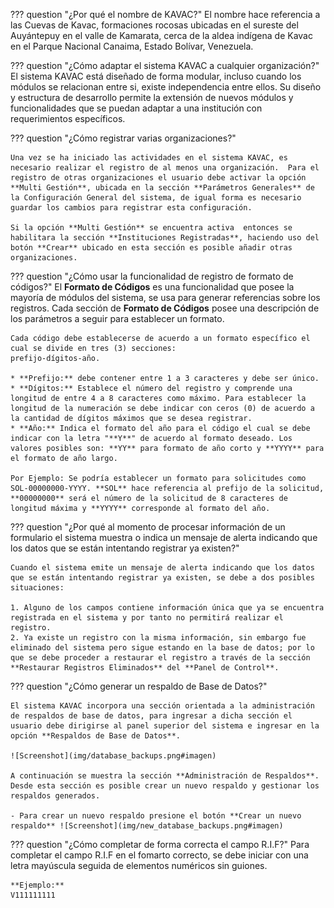 ??? question "¿Por qué el nombre de KAVAC?"
    El nombre hace referencia a las Cuevas de Kavac, formaciones rocosas ubicadas en el sureste del Auyántepuy en el valle de Kamarata, cerca de la aldea indígena de Kavac en el Parque Nacional Canaima, Estado Bolívar, Venezuela.

??? question "¿Cómo adaptar el sistema KAVAC a cualquier organización?"
   	El sistema KAVAC está diseñado de forma modular, incluso cuando los módulos se relacionan entre si, existe independencia entre ellos.  Su diseño y estructura de desarrollo permite la extensión de nuevos módulos y funcionalidades que se puedan adaptar a una institución con requerimientos específicos.

??? question "¿Cómo registrar varias organizaciones?"

    Una vez se ha iniciado las actividades en el sistema KAVAC, es necesario realizar el registro de al menos una organización.  Para el registro de otras organizaciones el usuario debe activar la opción **Multi Gestión**, ubicada en la sección **Parámetros Generales** de la Configuración General del sistema, de igual forma es necesario guardar los cambios para registrar esta configuración. 

    Si la opción **Multi Gestión** se encuentra activa  entonces se habilitara la sección **Instituciones Registradas**, haciendo uso del botón **Crear** ubicado en esta sección es posible añadir otras organizaciones.     

??? question "¿Cómo usar la funcionalidad de registro de formato de códigos?"
    El **Formato de Códigos** es una funcionalidad que posee la mayoría de módulos del sistema, se usa para generar referencias sobre los registros.  Cada sección de **Formato de Códigos** posee una descripción de los parámetros a seguir para establecer un formato.

    Cada código debe establecerse de acuerdo a un formato específico el cual se divide en tres (3) secciones:
    prefijo-dígitos-año.

    * **Prefijo:** debe contener entre 1 a 3 caracteres y debe ser único.
    * **Dígitos:** Establece el número del registro y comprende una longitud de entre 4 a 8 caracteres como máximo. Para establecer la longitud de la numeración se debe indicar con ceros (0) de acuerdo a la cantidad de dígitos máximos que se desea registrar.
    * **Año:** Indica el formato del año para el código el cual se debe indicar con la letra "**Y**" de acuerdo al formato deseado. Los valores posibles son: **YY** para formato de año corto y **YYYY** para el formato de año largo.

    Por Ejemplo: Se podría establecer un formato para solicitudes como SOL-00000000-YYYY. **SOL** hace referencia al prefijo de la solicitud, **00000000** será el número de la solicitud de 8 caracteres de longitud máxima y **YYYY** corresponde al formato del año.

??? question "¿Por qué al momento de procesar información de un formulario el sistema muestra o indica un mensaje de alerta indicando que los datos que se están intentando registrar ya existen?"
	
	Cuando el sistema emite un mensaje de alerta indicando que los datos que se están intentando registrar ya existen, se debe a dos posibles situaciones:

	1. Alguno de los campos contiene información única que ya se encuentra registrada en el sistema y por tanto no permitirá realizar el registro.
	2. Ya existe un registro con la misma información, sin embargo fue eliminado del sistema pero sigue estando en la base de datos; por lo que se debe proceder a restaurar el registro a través de la sección **Restaurar Registros Eliminados** del **Panel de Control**.
    
??? question "¿Cómo generar un respaldo de Base de Datos?"

    El sistema KAVAC incorpora una sección orientada a la administración de respaldos de base de datos, para ingresar a dicha sección el usuario debe dirigirse al panel superior del sistema e ingresar en la opción **Respaldos de Base de Datos**. 

    ![Screenshot](img/database_backups.png#imagen)

    A continuación se muestra la sección **Administración de Respaldos**.  Desde esta sección es posible crear un nuevo respaldo y gestionar los respaldos generados. 

    - Para crear un nuevo respaldo presione el botón **Crear un nuevo respaldo** ![Screenshot](img/new_database_backups.png#imagen) 

??? question "¿Cómo completar de forma correcta el campo R.I.F?"
    Para completar el campo R.I.F en el fomarto correcto, se debe iniciar con una letra mayúscula seguida de elementos numéricos sin guiones.

    **Ejemplo:**
    V111111111  

    

